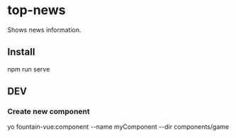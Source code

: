 # top-news
Shows news information.

## Install
npm run serve

## DEV
### Create new component
yo fountain-vue:component --name myComponent --dir components/game
